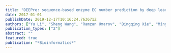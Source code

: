 ```yaml
---
title: "DEEPre: sequence-based enzyme EC number prediction by deep learning"
date: 2017-01-01
publishDate: 2019-12-17T10:16:24.763671Z
authors: ["Yu Li", "Sheng Wang", "Ramzan Umarov", "Bingqing Xie", "Ming Fan", "Lihua Li", "Xin Gao"]
publication_types: ["2"]
abstract: ""
featured: true
publication: "*Bioinformatics*"
---
```


